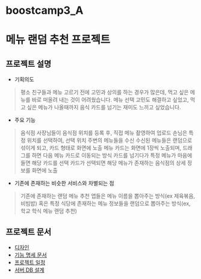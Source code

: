 # boostcamp3_A

# 메뉴 랜덤 추천 프로젝트

## 프로젝트 설명
- 기획의도
> 평소 친구들과 메뉴 고르기 전에 고민과 상의를 하는 경우가 많은데, 먹고 싶은 
> 메뉴를 바로 떠올려 내는 것이 어려웠습니다. 메뉴 선택 고민도 해결하고 싶었고, 먹고 
> 싶은 메뉴가 나올때까지 음식 카드를 넘기는 재미도 느끼고 싶었습니다.

- 주요 기능
> 음식점 사장님들이 음식점 위치를 등록 후, 직접 메뉴 촬영하여 업로드
> 손님은 특정 위치를 선택하여, 선택 위치 주변의 메뉴들을 수신
> 수신된 메뉴들은 랜덤으로 섞이게 되고, 카드 형태로 화면에 노출
> 메뉴 카드는 화면에 1장씩 노출되며, 드래그를 하면 다음 메뉴 카드로 이동되는 방식
> 카드를 넘기다가 특정 메뉴가 마음에 들면 해당 카드를 선택
> 카드가 선택되면 해당 메뉴가 존재하는 음식점의 상세 정보를 화면에 노출

- 기존에 존재하는 비슷한 서비스와 차별되는 점
> 기존에 존재하는 랜덤 메뉴 추천 앱들은 메뉴 이름을 뽑아주는 방식(ex 제육볶음, 비빔밥)
> 혹은 특정 식당에 존재하는 메뉴 정보들을 랜덤으로 뽑아주는 방식(ex, 학교 학식 메뉴 랜덤 추천)

## 프로젝트 문서
- [디자인](https://xd.adobe.com/view/835826a9-8dc7-4de5-67a7-056c77cad0ab-f569/?fullscreen&hints=off)
- [기능 명세 문서](https://docs.google.com/spreadsheets/d/1gO3unq7qZ-FccYGy5GK9pq1_KbzYy0tBdkdrn0i3Fq4/edit#gid=0)
- [프로젝트 일정](https://docs.google.com/spreadsheets/d/1gO3unq7qZ-FccYGy5GK9pq1_KbzYy0tBdkdrn0i3Fq4/edit#gid=973287441)
- [서버 DB 설계](https://docs.google.com/spreadsheets/d/1gO3unq7qZ-FccYGy5GK9pq1_KbzYy0tBdkdrn0i3Fq4/edit#gid=240237984)

